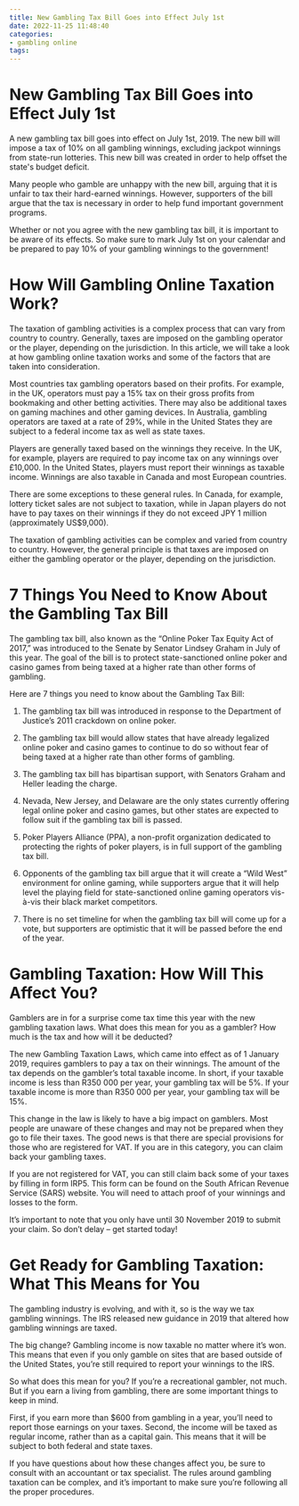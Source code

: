 ```yaml
---
title: New Gambling Tax Bill Goes into Effect July 1st
date: 2022-11-25 11:48:40
categories:
- gambling online
tags:
---
```



#  New Gambling Tax Bill Goes into Effect July 1st

A new gambling tax bill goes into effect on July 1st, 2019. The new bill will impose a tax of 10% on all gambling winnings, excluding jackpot winnings from state-run lotteries. This new bill was created in order to help offset the state's budget deficit.

Many people who gamble are unhappy with the new bill, arguing that it is unfair to tax their hard-earned winnings. However, supporters of the bill argue that the tax is necessary in order to help fund important government programs.

Whether or not you agree with the new gambling tax bill, it is important to be aware of its effects. So make sure to mark July 1st on your calendar and be prepared to pay 10% of your gambling winnings to the government!

#  How Will Gambling Online Taxation Work?

The taxation of gambling activities is a complex process that can vary from country to country. Generally, taxes are imposed on the gambling operator or the player, depending on the jurisdiction. In this article, we will take a look at how gambling online taxation works and some of the factors that are taken into consideration.

Most countries tax gambling operators based on their profits. For example, in the UK, operators must pay a 15% tax on their gross profits from bookmaking and other betting activities. There may also be additional taxes on gaming machines and other gaming devices. In Australia, gambling operators are taxed at a rate of 29%, while in the United States they are subject to a federal income tax as well as state taxes.

Players are generally taxed based on the winnings they receive. In the UK, for example, players are required to pay income tax on any winnings over £10,000. In the United States, players must report their winnings as taxable income. Winnings are also taxable in Canada and most European countries.

There are some exceptions to these general rules. In Canada, for example, lottery ticket sales are not subject to taxation, while in Japan players do not have to pay taxes on their winnings if they do not exceed JPY 1 million (approximately US$9,000).

The taxation of gambling activities can be complex and varied from country to country. However, the general principle is that taxes are imposed on either the gambling operator or the player, depending on the jurisdiction.

#  7 Things You Need to Know About the Gambling Tax Bill

The gambling tax bill, also known as the “Online Poker Tax Equity Act of 2017,” was introduced to the Senate by Senator Lindsey Graham in July of this year. The goal of the bill is to protect state-sanctioned online poker and casino games from being taxed at a higher rate than other forms of gambling.

Here are 7 things you need to know about the Gambling Tax Bill:

1. The gambling tax bill was introduced in response to the Department of Justice’s 2011 crackdown on online poker.

2. The gambling tax bill would allow states that have already legalized online poker and casino games to continue to do so without fear of being taxed at a higher rate than other forms of gambling.

3. The gambling tax bill has bipartisan support, with Senators Graham and Heller leading the charge.

4. Nevada, New Jersey, and Delaware are the only states currently offering legal online poker and casino games, but other states are expected to follow suit if the gambling tax bill is passed.

5. Poker Players Alliance (PPA), a non-profit organization dedicated to protecting the rights of poker players, is in full support of the gambling tax bill.

6. Opponents of the gambling tax bill argue that it will create a “Wild West” environment for online gaming, while supporters argue that it will help level the playing field for state-sanctioned online gaming operators vis-à-vis their black market competitors.

7. There is no set timeline for when the gambling tax bill will come up for a vote, but supporters are optimistic that it will be passed before the end of the year.

#  Gambling Taxation: How Will This Affect You?

Gamblers are in for a surprise come tax time this year with the new gambling taxation laws. What does this mean for you as a gambler? How much is the tax and how will it be deducted?
 

The new Gambling Taxation Laws, which came into effect as of 1 January 2019, requires gamblers to pay a tax on their winnings. The amount of the tax depends on the gambler’s total taxable income. In short, if your taxable income is less than R350 000 per year, your gambling tax will be 5%. If your taxable income is more than R350 000 per year, your gambling tax will be 15%. 

This change in the law is likely to have a big impact on gamblers. Most people are unaware of these changes and may not be prepared when they go to file their taxes. The good news is that there are special provisions for those who are registered for VAT. If you are in this category, you can claim back your gambling taxes. 

If you are not registered for VAT, you can still claim back some of your taxes by filling in form IRP5. This form can be found on the South African Revenue Service (SARS) website. You will need to attach proof of your winnings and losses to the form. 

It’s important to note that you only have until 30 November 2019 to submit your claim. So don’t delay – get started today!

#  Get Ready for Gambling Taxation: What This Means for You

The gambling industry is evolving, and with it, so is the way we tax gambling winnings. The IRS released new guidance in 2019 that altered how gambling winnings are taxed.

The big change? Gambling income is now taxable no matter where it’s won. This means that even if you only gamble on sites that are based outside of the United States, you’re still required to report your winnings to the IRS.

So what does this mean for you? If you’re a recreational gambler, not much. But if you earn a living from gambling, there are some important things to keep in mind.

First, if you earn more than $600 from gambling in a year, you’ll need to report those earnings on your taxes. Second, the income will be taxed as regular income, rather than as a capital gain. This means that it will be subject to both federal and state taxes.

If you have questions about how these changes affect you, be sure to consult with an accountant or tax specialist. The rules around gambling taxation can be complex, and it’s important to make sure you’re following all the proper procedures.